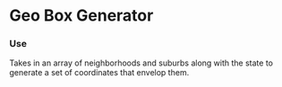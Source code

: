 # Geo Box Generator

### Use
Takes in an array of neighborhoods and suburbs along with the state to generate a set of coordinates that envelop them.